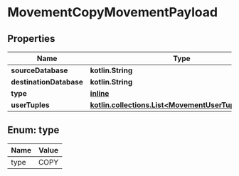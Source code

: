 
# MovementCopyMovementPayload

## Properties
Name | Type | Description | Notes
------------ | ------------- | ------------- | -------------
**sourceDatabase** | **kotlin.String** |  | 
**destinationDatabase** | **kotlin.String** |  | 
**type** | [**inline**](#Type) |  | 
**userTuples** | [**kotlin.collections.List&lt;MovementUserTuplePayload&gt;**](MovementUserTuplePayload.md) |  |  [optional]


<a name="Type"></a>
## Enum: type
Name | Value
---- | -----
type | COPY



